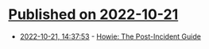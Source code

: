 # [Published on 2022-10-21](index.md)

* [2022-10-21, 14:37:53](https://lobste.rs/s/sl9e3z/howie_post_incident_guide) - [Howie: The Post-Incident Guide](https://www.jeli.io/howie/welcome)
